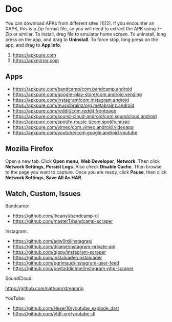 # Doc

You can download APKs from different sites [1][2]. If you encounter an XAPK,
this is a Zip format file, so you will need to extract the APK using 7-Zip or
similar. To install, drag file to emulator home screen. To uninstall, long press
on the app, and drag to **Uninstall**. To force stop, long press on the app, and
drag to **App info**.

1. https://apkpure.com
2. https://apkmirror.com

## Apps

- https://apkpure.com/bandcamp/com.bandcamp.android
- https://apkpure.com/google-play-store/com.android.vending
- https://apkpure.com/instagram/com.instagram.android
- https://apkpure.com/musicbrainz/org.metabrainz.android
- https://apkpure.com/reddit/com.reddit.frontpage
- https://apkpure.com/sound-cloud-android/com.soundcloud.android
- https://apkpure.com/spotify-music-i/com.spotify.music
- https://apkpure.com/vimeo/com.vimeo.android.videoapp
- https://apkpure.com/youtube/com.google.android.youtube

## Mozilla Firefox

Open a new tab. Click **Open menu**, **Web Developer**, **Network**. Then click
**Network Settings**, **Persist Logs**. Also check **Disable Cache**. Then
browse to the page you want to capture. Once you are ready, click **Pause**,
then click **Network Settings**, **Save All As HAR**.

## Watch, Custom, Issues

Bandcamp:

- https://github.com/iheanyi/bandcamp-dl
- https://github.com/masterT/bandcamp-scraper

Instagram:

- https://github.com/adw0rd/instagrapi
- https://github.com/dilame/instagram-private-api
- https://github.com/gippy/instagram-scraper
- https://github.com/instaloader/instaloader
- https://github.com/pgrimaud/instagram-user-feed
- https://github.com/postaddictme/instagram-php-scraper

SoundCloud:

https://github.com/nathom/streamrip

YouTube:

- <https://github.com/Hexer10/youtube_explode_dart>
- https://github.com/ytdl-org/youtube-dl
